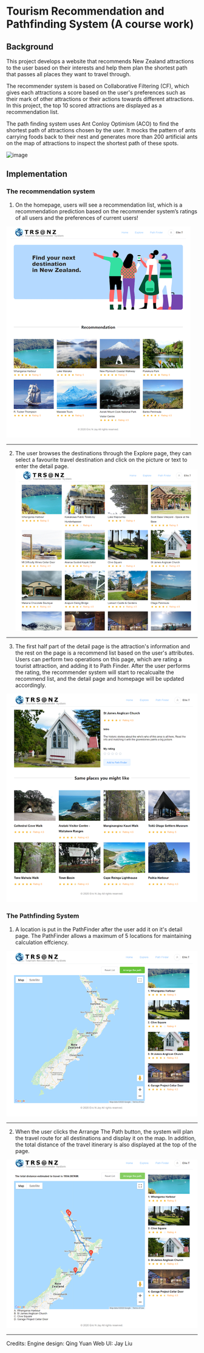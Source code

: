 # Tourism Recommendation and Pathfinding System (A course work)
## Background
This project develops a website that recommends New Zealand attractions to the user based on their interests and help them plan the shortest path that passes all places they want to travel through. 

The recommender system is based on Collaborative Filtering (CF), which gives each attractions a score based on the user's preferences such as their mark of other attractions or their actions towards different attractions. In this project, the top 10 scored attractions are displayed as a recommendation list.

The path finding system uses Ant Conloy Optimism (ACO) to find the shortest path of attractions chosen by the user. It mocks the pattern of ants carrying foods back to their nest and generates more than 200 artificial ants on the map of attractions to inspect the shortest path of these spots.

![image](https://user-images.githubusercontent.com/18132007/126140355-2929ae38-b4c7-403f-babf-8d8a1af13a72.png)

## Implementation

### The recommendation system
1. On the homepage, users will see a recommendation list, which is a recommendation prediction based on the recommender system’s ratings of all users and the preferences of current users!

![homepage](https://github.com/Eric0625/TourismRecommendation/blob/main/pictures/Home.png "The home page")
***
2. The user browses the destinations through the Explore page, they can select a favourite travel destination and click on the picture or text to enter the detail page.
![AttractionList](https://github.com/Eric0625/TourismRecommendation/blob/main/pictures/AttractionList.png "AttractionList page")
***
3. The first half part of the detail page is the attraction's information and the rest on the page is a recommend list based on the user's attributes.  Users can perform two operations on this page, which are rating a tourist attraction, and adding it to Path Finder. After the user performs the rating, the recommender system will start to recalcualte the recommend list, and the detail page and homepage will be updated accordingly.

![AttractionList](https://github.com/Eric0625/TourismRecommendation/blob/main/pictures/Recommendations.png "Details and recommendations page")

### The Pathfinding System
1. A location is put in the PathFinder after the user add it on it's detail page. The PathFinder allows a maximum of 5 locations for maintaining calculation effciency.

![AttractionList](https://github.com/Eric0625/TourismRecommendation/blob/main/pictures/PathFinder.png "PathFinder page")
***
2. When the user clicks the Arrange The Path button, the system will plan the travel route for all destinations and display it on the map. In addition, the total distance of the travel itinerary is also displayed at the top of the page.

![AttractionList](https://github.com/Eric0625/TourismRecommendation/blob/main/pictures/PathofResult.png "PathFinding result page")

***
Credits:
Engine design: Qing Yuan
Web UI: Jay Liu
